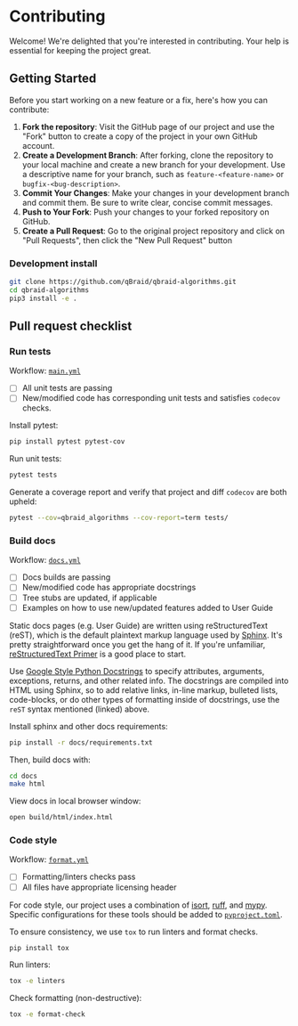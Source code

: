 # Contributing

Welcome! We're delighted that you're interested in contributing. Your help is essential for keeping the project great.

## Getting Started

Before you start working on a new feature or a fix, here's how you can contribute:

1. **Fork the repository**: Visit the GitHub page of our project and use the "Fork" button to create a copy of the project in your own GitHub account.
2. **Create a Development Branch**: After forking, clone the repository to your local machine and create a new branch for your development. Use a descriptive name for your branch, such as `feature-<feature-name>` or `bugfix-<bug-description>`.
3. **Commit Your Changes**: Make your changes in your development branch and commit them. Be sure to write clear, concise commit messages.
4. **Push to Your Fork**: Push your changes to your forked repository on GitHub.
5. **Create a Pull Request**: Go to the original project repository and click on "Pull Requests", then click the "New Pull Request" button

### Development install

```bash
git clone https://github.com/qBraid/qbraid-algorithms.git
cd qbraid-algorithms
pip3 install -e .
```

## Pull request checklist

### Run tests

Workflow: [`main.yml`](.github/workflows/main.yml)

- [ ] All unit tests are passing
- [ ] New/modified code has corresponding unit tests and satisfies ``codecov`` checks.

Install pytest:

```bash
pip install pytest pytest-cov
```

Run unit tests:

```bash
pytest tests
```

Generate a coverage report and verify that project and diff ``codecov`` are both upheld:

```bash
pytest --cov=qbraid_algorithms --cov-report=term tests/
```

### Build docs

Workflow: [`docs.yml`](.github/workflows/docs.yml)

- [ ] Docs builds are passing
- [ ] New/modified code has appropriate docstrings
- [ ] Tree stubs are updated, if applicable
- [ ] Examples on how to use new/updated features added to User Guide

Static docs pages (e.g. User Guide) are written using reStructuredText (reST), which is the default plaintext markup language used by [Sphinx](https://docs.readthedocs.io/en/stable/intro/getting-started-with-sphinx.html). It's pretty straightforward once you get the hang of it. If you're unfamiliar, [reStructuredText Primer](https://www.sphinx-doc.org/en/master/usage/restructuredtext/basics.html#restructuredtext-primer) is a good place to start.

Use [Google Style Python Docstrings](https://sphinxcontrib-napoleon.readthedocs.io/en/latest/example_google.html)
to specify attributes, arguments, exceptions, returns, and other related info. The docstrings are compiled into HTML using Sphinx, so to add relative links, in-line markup, bulleted lists, code-blocks, or do other types of formatting inside of docstrings, use the `reST` syntax mentioned (linked) above.

Install sphinx and other docs requirements:

```bash
pip install -r docs/requirements.txt
```

Then, build docs with:

```bash
cd docs
make html
```

View docs in local browser window:

```bash
open build/html/index.html
```

### Code style

Workflow: [`format.yml`](.github/workflows/format.yml)

- [ ] Formatting/linters checks pass
- [ ] All files have appropriate licensing header

For code style, our project uses a combination of [isort](https://github.com/PyCQA/isort), [ruff](https://github.com/astral-sh/ruff), and [mypy](https://github.com/python/mypy). Specific configurations for these tools should be added to [`pyproject.toml`](pyproject.toml).

To ensure consistency, we use `tox` to run linters and format checks.

```bash
pip install tox
```

Run linters:

```bash
tox -e linters
```

Check formatting (non-destructive):

```bash
tox -e format-check
```

